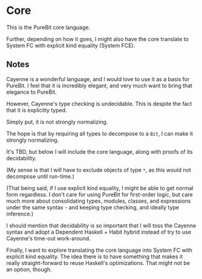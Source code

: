Core
====

This is the PureBit core language.

Further, depending on how it goes, I might also have the core translate to
System FC with explicit kind equality (System FCE).

Notes
-----

Cayenne is a wonderful language, and I would love to use it as a basis for
PureBit. I feel that it is incredibly elegant, and very much want to bring
that elegance to PureBit.

However, Cayenne's type checking is undecidable. This is despite the fact that
it is explicitly typed.

Simply put, it is not strongly normalizing.

The hope is that by requiring all types to decompose to a `Bit`, I can make it
strongly normalizing.

It's TBD, but below I will include the core language, along with proofs of
its decidability.

(My sense is that I will have to exclude objects of type `*`, as this would
not decompose until run-time.)

(That being said, if I use explicit kind equality, I might be able to get
normal form regardless. I don't care for using PureBit for first-order
logic, but care much more about consolidating types, modules, classes, and
expressions under the same syntax - and keeping type checking, and ideally
type inference.)

I should mention that decidability is so important that I will toss the Cayenne
syntax and adopt a Dependent Haskell + Habit hybrid instead of try to use
Cayenne's time-out work-around.

Finally, I want to explore translating the core language into System FC with
explicit kind equality. The idea there is to have something that makes it
really straight-forward to reuse Haskell's optimizations. That might not be
an option, though.
